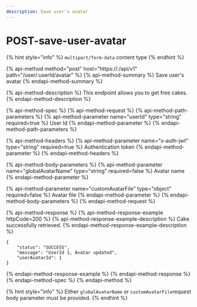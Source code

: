 ```yaml
---
description: Save user's avatar
---
```


# POST-save-user-avatar

{% hint style="info" %}
`multipart/form-data` content type
{% endhint %}

{% api-method method="post" host="https://<host>:<port>/api/v1" path="/user/:userId/avatar" %}
{% api-method-summary %}
Save user's avatar
{% endapi-method-summary %}

{% api-method-description %}
This endpoint allows you to get free cakes.
{% endapi-method-description %}

{% api-method-spec %}
{% api-method-request %}
{% api-method-path-parameters %}
{% api-method-parameter name="userId" type="string" required=true %}
User Id
{% endapi-method-parameter %}
{% endapi-method-path-parameters %}

{% api-method-headers %}
{% api-method-parameter name="x-auth-jwt" type="string" required=true %}
Authentication token
{% endapi-method-parameter %}
{% endapi-method-headers %}

{% api-method-body-parameters %}
{% api-method-parameter name="globalAvatarName" type="string" required=false %}
Avatar name
{% endapi-method-parameter %}

{% api-method-parameter name="customAvatarFile" type="object" required=false %}
Avatar file 
{% endapi-method-parameter %}
{% endapi-method-body-parameters %}
{% endapi-method-request %}

{% api-method-response %}
{% api-method-response-example httpCode=200 %}
{% api-method-response-example-description %}
Cake successfully retrieved.
{% endapi-method-response-example-description %}

```
{
    "status": "SUCCESS",
    "message": "UserId 1, Avatar updated",
    "userAvatarId": 1
}
```
{% endapi-method-response-example %}
{% endapi-method-response %}
{% endapi-method-spec %}
{% endapi-method %}

{% hint style="info" %}
Either `globalAvatarName` or `customAvatarFile`request body parameter must be provided.
{% endhint %}

